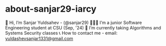 # about-sanjar29-iarcy
👋 Hi, I’m Sanjar Yuldsahev - (@sanjar29)
👨🏻‍🎓 I’m a junior Software Engineering student at CSU (Sep, '24) 
🌱 I’m currently taking Algorithms and Systems Security classes
📞 How to contact me - email: yuldashevsanjar1331@gmail.com

